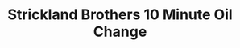 ---
title: "Strickland Brothers 10 Minute Oil Change"
url: /sanford/strickland-brothers-10-minute-oil-change/
shop: car repair
---